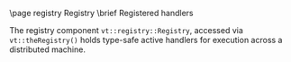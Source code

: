 \page registry Registry
\brief Registered handlers

The registry component `vt::registry::Registry`, accessed via
`vt::theRegistry()` holds type-safe active handlers for execution across a
distributed machine.
